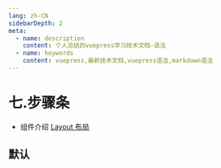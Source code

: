 ```yaml
---
lang: zh-CN
sidebarDepth: 2
meta:
  - name: description
    content: 个人总结的vuepress学习技术文档-语法
  - name: keywords
    content: vuepress,最新技术文档,vuepress语法,markdown语法
---
```


# 七.步骤条

- 组件介绍
  [Layout 布局](https://element-plus.gitee.io/#/zh-CN/component/layout)

## 默认

<preview path="./steps-default.vue"></preview>
